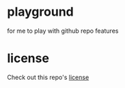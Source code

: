 # playground
for me to play with github repo features

# license
Check out this repo's [license](LICENSE)
